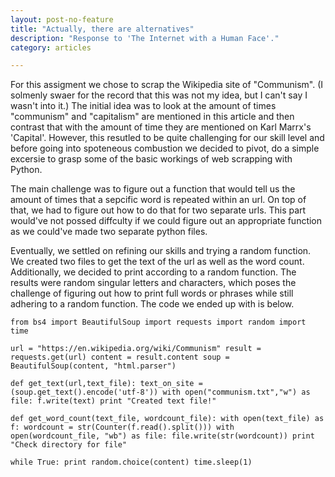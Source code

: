 ```yaml
---
layout: post-no-feature
title: "Actually, there are alternatives"
description: "Response to 'The Internet with a Human Face'."
category: articles

---
```


For this assigment we chose to scrap the Wikipedia site of "Communism". (I solmenly swaer for the record that this was not my idea, but I can't say I wasn't into it.) The initial idea was to look at the amount of times "communism" and "capitalism" are mentioned in this article and then contrast that with the amount of time they are mentioned on Karl Marrx's 'Capital'. However, this resutled to be quite challenging for our skill level and before going into spoteneous combustion we decided to pivot, do a simple excersie to grasp some of the basic workings of web scrapping with Python.

The main challenge was to figure out a function that would tell us the amount of times that a sepcific word is repeated within an url. On top of that, we had to figure out how to do that for two separate urls. This part would've not possed diffculty if we could figure out an appropriate function as we could've made two separate python files.

Eventually, we settled on refining our skills and trying a random function. We created two files to get the text of the url as well as the word count. Additionally, we decided to print according to a random function. The results were random singular letters and characters, which poses the challenge of figuring out how to print full words or phrases while still adhering to a random function. The code we ended up with is below.

```
from bs4 import BeautifulSoup import requests import random import time

url = "https://en.wikipedia.org/wiki/Communism" result = requests.get(url) content = result.content soup = BeautifulSoup(content, "html.parser")

def get_text(url,text_file): text_on_site = (soup.get_text().encode('utf-8')) with open("communism.txt","w") as file: f.write(text) print "Created text file!"

def get_word_count(text_file, wordcount_file): with open(text_file) as f: wordcount = str(Counter(f.read().split())) with open(wordcount_file, "wb") as file: file.write(str(wordcount)) print "Check directory for file"

while True: print random.choice(content) time.sleep(1) 

```
